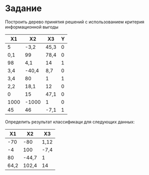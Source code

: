 Задание
=======

Построить дерево принятия решений с использованием критерия информационной выгоды

| X1      | X2      | X3      | Y      |
|---------|---------|---------|--------|
| 5       | -3,2    | 45,3    | 0      |
| 0,1     | 99      | 78,4    | 0      |
| 98      | 4,1     | 14      | 1      |
| 3,4     | -40,4   | 8,7     | 0      |
| 3,4     | 80      | 1       | 1      |
| 2,2     | 18,1    | 12      | 0      |
| 0       | 15      | 47,1    | 0      |
| 1000    | -1000   | 1       | 0      |
| 45      | 46      | -7,1    | 1      |

Определить результат классификаци для следующих данных:

| X1      | X2      | X3      |
|---------|---------|---------|
| -70     | -80     | 1,12    |
| -4      | 100     | -7,4    |
| 80      | -44,7   | 1       |
| 64,2    | 102,4   | 14      |
